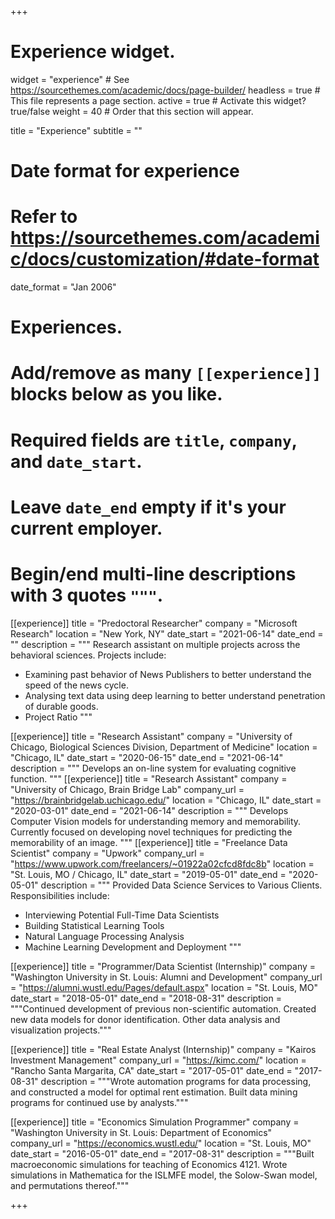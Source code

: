 +++
# Experience widget.
widget = "experience"  # See https://sourcethemes.com/academic/docs/page-builder/
headless = true  # This file represents a page section.
active = true  # Activate this widget? true/false
weight = 40  # Order that this section will appear.

title = "Experience"
subtitle = ""

# Date format for experience
#   Refer to https://sourcethemes.com/academic/docs/customization/#date-format
date_format = "Jan 2006"

# Experiences.
#   Add/remove as many `[[experience]]` blocks below as you like.
#   Required fields are `title`, `company`, and `date_start`.
#   Leave `date_end` empty if it's your current employer.
#   Begin/end multi-line descriptions with 3 quotes `"""`.
[[experience]]
  title = "Predoctoral Researcher"
  company = "Microsoft Research"
  location = "New York, NY"
  date_start = "2021-06-14"
  date_end = ""
  description = """
  Research assistant on multiple projects across the behavioral sciences.
  Projects include:

  - Examining past behavior of News Publishers to better understand the speed of the news cycle.
  - Analysing text data using deep learning to better understand penetration of durable goods.
  - Project Ratio
  """

[[experience]]
  title = "Research Assistant"
  company = "University of Chicago, Biological Sciences Division, Department of Medicine"
  location = "Chicago, IL"
  date_start = "2020-06-15"
  date_end = "2021-06-14"
  description = """
  Develops an on-line system for evaluating cognitive function.
  """
[[experience]]
  title = "Research Assistant"
  company = "University of Chicago, Brain Bridge Lab"
  company_url = "https://brainbridgelab.uchicago.edu/"
  location = "Chicago, IL"
  date_start = "2020-03-01"
  date_end = "2021-06-14"
  description = """
  Develops Computer Vision models for understanding memory and memorability. Currently focused on developing novel techniques for predicting the memorability of an image.
  """
[[experience]]
  title = "Freelance Data Scientist"
  company = "Upwork"
  company_url = "https://www.upwork.com/freelancers/~01922a02cfcd8fdc8b"
  location = "St. Louis, MO / Chicago, IL"
  date_start = "2019-05-01"
  date_end = "2020-05-01"
  description = """ Provided Data Science Services to Various Clients.
  Responsibilities include:

  * Interviewing Potential Full-Time Data Scientists
  * Building Statistical Learning Tools
  * Natural Language Processing Analysis
  * Machine Learning Development and Deployment
  """

[[experience]]
  title = "Programmer/Data Scientist (Internship)"
  company = "Washington University in St. Louis: Alumni and Development"
  company_url = "https://alumni.wustl.edu/Pages/default.aspx"
  location = "St. Louis, MO"
  date_start = "2018-05-01"
  date_end = "2018-08-31"
  description = """Continued development of previous non-scientific automation. Created new data models for donor identification. Other data analysis and visualization projects."""

 [[experience]]
 title = "Real Estate Analyst (Internship)"
 company = "Kairos Investment Management"
 company_url = "https://kimc.com/"
 location = "Rancho Santa Margarita, CA"
 date_start = "2017-05-01"
 date_end = "2017-08-31"
 description = """Wrote automation programs for data processing, and constructed a model for optimal rent estimation. Built data mining programs for continued use by analysts."""

 [[experience]]
 title = "Economics Simulation Programmer"
 company = "Washington University in St. Louis: Department of Economics"
 company_url = "https://economics.wustl.edu/"
 location = "St. Louis, MO"
 date_start = "2016-05-01"
 date_end = "2017-08-31"
 description = """Built macroeconomic simulations for teaching of Economics 4121. Wrote simulations in Mathematica for the ISLMFE model, the Solow-Swan model, and permutations thereof."""

+++
